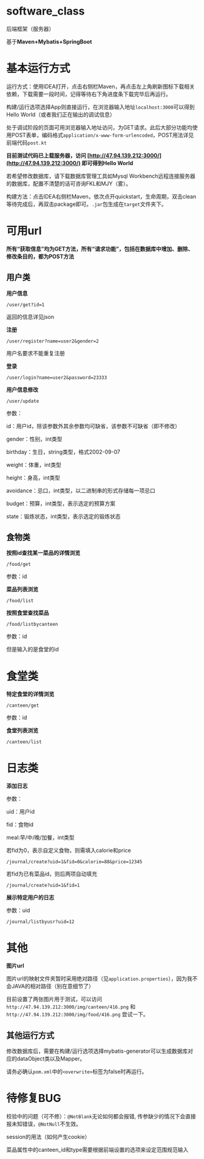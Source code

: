 # software_class

后端框架（服务器）

基于**Maven+Mybatis+SpringBoot**

# 基本运行方式

运行方式：使用IDEA打开，点击右侧栏Maven，再点击左上角刷新图标下载相关依赖，下载需要一段时间，记得等待右下角进度条下载完毕后再运行。

构建/运行选项选择App则直接运行，在浏览器输入地址`localhost:3000`可以得到Hello World（或者我们正在输出的调试信息）

处于调试阶段的页面可用浏览器输入地址访问，为GET请求。此后大部分功能均使用POST表单，编码格式`application/x-www-form-urlencoded`，POST用法详见前端代码`post.kt`

**目前测试代码已上载服务器，访问 [http://47.94.139.212:3000/](http://47.94.139.212:3000/) 即可得到Hello World**

若希望修改数据库，请下载数据库管理工具如Mysql Workbench远程连接服务器的数据库，配置不清楚的话可咨询FKL和MJY（雾）。

构建方法：点击IDEA右侧栏Maven，依次点开quickstart，生命周期，双击clean等待完成后，再双击package即可。`.jar`包生成在`target`文件夹下。

# 可用url

**所有“获取信息”均为GET方法，所有“请求功能”，包括在数据库中增加、删除、修改条目的，都为POST方法**

## 用户类

**用户信息**

`/user/get?id=1`

返回的信息详见json

**注册**

`/user/register?name=user2&gender=2`

用户名要求不能重复注册

**登录**

`/user/login?name=user2&password=23333`

**用户信息修改**

`/user/update`

参数：

id：用户id，除该参数外其余参数均可缺省，该参数不可缺省（即不修改）

gender：性别，int类型

birthday：生日，string类型，格式2002-09-07

weight：体重，int类型

height：身高，int类型

avoidance：忌口，int类型，以二进制串的形式存储每一项忌口

budget：预算，int类型，表示选定的预算方案

state：锻炼状态，int类型，表示选定的锻炼状态

## 食物类

**按照id查找某一菜品的详情浏览**

`/food/get`

参数：id

**菜品列表浏览**

`/food/list`

**按照食堂查找菜品**

`/food/listbycanteen`

参数：id

但是输入的是食堂的id

# 食堂类

**特定食堂的详情浏览**

`/canteen/get`

参数：id

**食堂列表浏览**

`/canteen/list`

# 日志类

**添加日志**

参数：

uid：用户id

fid：食物id

meal:早/中/晚/加餐，int类型

若fid为0，表示自定义食物，则需填入calorie和price

`/journal/create?uid=1&fid=0&calorie=88&price=12345`

若fid为已有菜品id，则后两项自动填充

`/journal/create?uid=1&fid=1`

**展示特定用户的日志**

参数：uid

`/journal/listbyusr?uid=12`

# 其他

**图片url**

图片url的映射文件夹暂时采用绝对路径（见`application.properties`），因为我不会JAVA的相对路径（别在意细节了）

目前设置了两张图片用于测试，可以访问 `http://47.94.139.212:3000/img/canteen/416.png` 和 `http://47.94.139.212:3000/img/food/416.png` 尝试一下。

## 其他运行方式

修改数据库后，需要在构建/运行选项选择mybatis-generator可以生成数据库对应的dataObject类以及Mapper。

请务必确认`pom.xml`中的`<overwrite>`标签为false时再运行。

# 待修复BUG

校验中的问题（可不修）：`@NotBlank`无论如何都会报错, 传参缺少的情况下会直接报未知错误，`@NotNull`不生效。

session的用法（如何产生cookie）

菜品属性中的canteen_id和type需要根据前端设置的选项来设定范围规范输入

